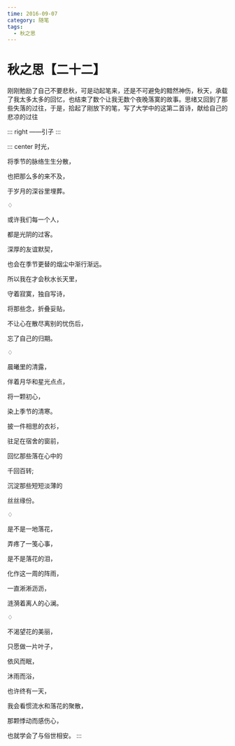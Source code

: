 ```yaml
---
time: 2016-09-07
category: 随笔
tags:
  - 秋之思
---
```


# 秋之思【二十二】

刚刚勉励了自己不要悲秋，可是动起笔来，还是不可避免的黯然神伤，秋天，承载了我太多太多的回忆，也结束了数个让我无数个夜晚落寞的故事。思绪又回到了那些失落的过往，于是，拾起了刚放下的笔，写了大学中的这第二首诗，献给自己的悲凉的过往

::: right
——引子
:::

::: center
时光，

将季节的脉络生生分散，

也把那么多的来不及，

于岁月的深谷里埋葬。

♢

或许我们每一个人，

都是光阴的过客。

深厚的友谊默契，

也会在季节更替的烟尘中渐行渐远。

所以我在才会秋水长天里，

守着寂寞，独自写诗，

将那些念，折叠妥贴，

不让心在散尽离别的忧伤后，

忘了自己的归期。

♢

晨曦里的清露，

伴着月华和星光点点，

将一颗初心，

染上季节的清寒。

披一件相思的衣衫，

驻足在宿舍的窗前，

回忆那些落在心中的

千回百转;

沉淀那些短短淡薄的

丝丝缘份。

♢

是不是一地落花，

弄疼了一笺心事，

是不是落花的泪，

化作这一周的阵雨，

一直淅淅沥沥，

涟漪着离人的心澜。

♢

不渴望花的美丽，

只愿做一片叶子，

依风而眠，

沐雨而浴，

也许终有一天，

我会看惯流水和落花的聚散，

那颗悸动而感伤心，

也就学会了与俗世相安。
:::
